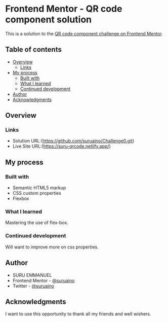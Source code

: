# Frontend Mentor - QR code component solution

This is a solution to the [QR code component challenge on Frontend Mentor](https://www.frontendmentor.io/challenges/qr-code-component-iux_sIO_H).

## Table of contents

- [Overview](#overview)
  - [Links](#links)
- [My process](#my-process)
  - [Built with](#built-with)
  - [What I learned](#what-i-learned)
  - [Continued development](#continued-development)
- [Author](#author)
- [Acknowledgments](#acknowledgments)


## Overview
### Links

- Solution URL:(https://github.com/suruaino/Challenge0.git)
- Live Site URL:(https://suru-qrcode.netlify.app/)

## My process

### Built with

- Semantic HTML5 markup
- CSS custom properties
- Flexbox

### What I learned

Mastering the use of flex-box.

### Continued development

Will want to improve more on css properties.

## Author

- SURU EMMANUEL
- Frontend Mentor - [@suruaino](https://www.frontendmentor.io/profile/suruaino)
- Twitter - [@suruaino](https://www.twitter.com/suruaino)

## Acknowledgments

I want to use this opportunity to thank all my friends and well wishers.
